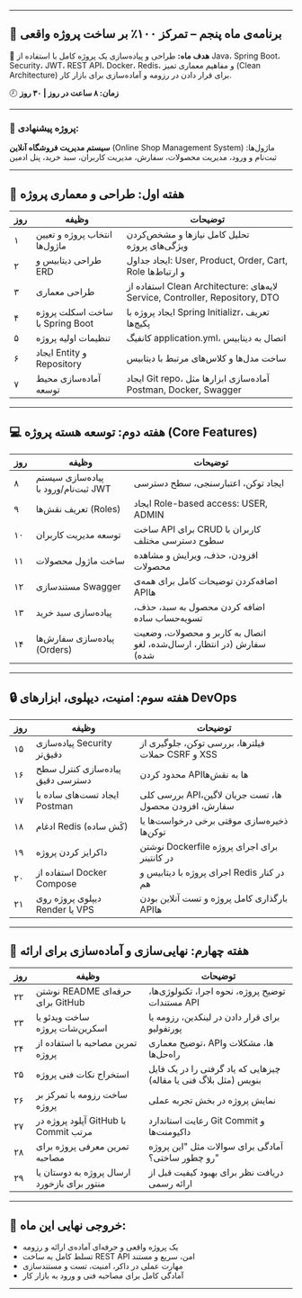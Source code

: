 
---

## 📅 برنامه‌ی ماه پنجم – تمرکز ۱۰۰٪ بر ساخت پروژه واقعی

🎯 **هدف ماه:**
طراحی و پیاده‌سازی یک پروژه کامل با استفاده از Java، Spring Boot، Security، JWT، REST API، Docker، Redis، و مفاهیم معماری تمیز (Clean Architecture) برای قرار دادن در رزومه و آماده‌سازی برای بازار کار.

🕗 **زمان: ۸ ساعت در روز | ۳۰ روز**

---

### 🔧 پروژه پیشنهادی:

**سیستم مدیریت فروشگاه آنلاین** (Online Shop Management System)
ماژول‌ها: ثبت‌نام و ورود، مدیریت محصولات، سفارش، مدیریت کاربران، سبد خرید، پنل ادمین

---

## 🧱 هفته اول: طراحی و معماری پروژه

| روز | وظیفه                           | توضیحات                                                                      |
| --- | ------------------------------- | ---------------------------------------------------------------------------- |
| ۱   | انتخاب پروژه و تعیین ماژول‌ها   | تحلیل کامل نیازها و مشخص‌کردن ویژگی‌های پروژه                                |
| ۲   | طراحی دیتابیس و ERD             | ایجاد جداول: User, Product, Order, Cart, Role و ارتباط‌ها                    |
| ۳   | طراحی معماری                    | استفاده از Clean Architecture: لایه‌های Service, Controller, Repository, DTO |
| ۴   | ساخت اسکلت پروژه با Spring Boot | ایجاد پروژه با Spring Initializr، تعریف پکیج‌ها                              |
| ۵   | تنظیمات اولیه پروژه             | کانفیگ application.yml، اتصال به دیتابیس                                     |
| ۶   | ایجاد Entity و Repository       | ساخت مدل‌ها و کلاس‌های مرتبط با دیتابیس                                      |
| ۷   | آماده‌سازی محیط توسعه           | ایجاد Git repo، آماده‌سازی ابزارها مثل Postman, Docker, Swagger              |

---

## 💻 هفته دوم: توسعه هسته پروژه (Core Features)

| روز | وظیفه                                | توضیحات                                                               |
| --- | ------------------------------------ | --------------------------------------------------------------------- |
| ۸   | پیاده‌سازی سیستم ثبت‌نام/ورود با JWT | ایجاد توکن، اعتبارسنجی، سطح دسترسی                                    |
| ۹   | تعریف نقش‌ها (Roles)                 | ایجاد Role-based access: USER, ADMIN                                  |
| ۱۰  | توسعه مدیریت کاربران                 | ساخت API برای CRUD کاربران با سطوح دسترسی مختلف                       |
| ۱۱  | ساخت ماژول محصولات                   | افزودن، حذف، ویرایش و مشاهده محصولات                                  |
| ۱۲  | مستندسازی Swagger                    | اضافه‌کردن توضیحات کامل برای همه‌ی APIها                              |
| ۱۳  | پیاده‌سازی سبد خرید                  | اضافه کردن محصول به سبد، حذف، تسویه‌حساب ساده                         |
| ۱۴  | پیاده‌سازی سفارش‌ها (Orders)         | اتصال به کاربر و محصولات، وضعیت سفارش (در انتظار، ارسال‌شده، لغو شده) |

---

## 🔒 هفته سوم: امنیت، دیپلوی، ابزارهای DevOps

| روز | وظیفه                            | توضیحات                                               |
| --- | -------------------------------- | ----------------------------------------------------- |
| ۱۵  | پیاده‌سازی Security دقیق‌تر      | فیلترها، بررسی توکن، جلوگیری از حملات CSRF و XSS      |
| ۱۶  | پیاده‌سازی کنترل سطح دسترسی دقیق | محدود کردن APIها به نقش‌ها                            |
| ۱۷  | ایجاد تست‌های ساده با Postman    | بررسی کلی APIها، تست جریان لاگین، سفارش، افزودن محصول |
| ۱۸  | ادغام Redis (کَش ساده)           | ذخیره‌سازی موقتی برخی درخواست‌ها یا توکن‌ها           |
| ۱۹  | داکرایز کردن پروژه               | نوشتن Dockerfile برای اجرای پروژه در کانتینر          |
| ۲۰  | استفاده از Docker Compose        | اجرای پروژه با دیتابیس و Redis در کنار هم             |
| ۲۱  | دیپلوی پروژه روی Render یا VPS   | بارگذاری کامل پروژه و تست آنلاین بودن APIها           |

---

## 🚀 هفته چهارم: نهایی‌سازی و آماده‌سازی برای ارائه

| روز | وظیفه                                       | توضیحات                                                          |
| --- | ------------------------------------------- | ---------------------------------------------------------------- |
| ۲۲  | نوشتن README حرفه‌ای برای GitHub            | توضیح پروژه، نحوه اجرا، تکنولوژی‌ها، مستندات API                 |
| ۲۳  | ساخت ویدئو یا اسکرین‌شات پروژه              | برای قرار دادن در لینکدین، رزومه یا پورتفولیو                    |
| ۲۴  | تمرین مصاحبه با استفاده از پروژه            | توضیح معماری، APIها، مشکلات و راه‌حل‌ها                          |
| ۲۵  | استخراج نکات فنی پروژه                      | چیزهایی که یاد گرفتی را در یک فایل بنویس (مثل بلاگ فنی یا مقاله) |
| ۲۶  | ساخت رزومه با تمرکز بر پروژه                | نمایش پروژه در بخش تجربه عملی                                    |
| ۲۷  | آپلود پروژه در GitHub با Commit مرتب        | رعایت استاندارد Git Commit و داکیومنت‌ها                         |
| ۲۸  | تمرین معرفی پروژه برای مصاحبه               | آمادگی برای سوالات مثل "این پروژه رو چطور ساختی؟"                |
| ۲۹  | ارسال پروژه به دوستان یا منتور برای بازخورد | دریافت نظر برای بهبود کیفیت قبل از ارائه رسمی                    || ۳۰  | بررسی کلی و جمع‌بندی مسیر                   | مرور تمام آموخته‌ها، بررسی نقاط ضعف و برنامه‌ریزی آینده          |

---

## 🏁 خروجی نهایی این ماه:

* یک پروژه واقعی و حرفه‌ای آماده‌ی ارائه و رزومه
* تسلط کامل به ساخت REST API امن، سریع و مستند
* مهارت عملی در داکر، امنیت، تست و مستندسازی
* آمادگی کامل برای مصاحبه فنی و ورود به بازار کار

---


